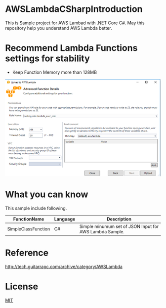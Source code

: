 # AWSLambdaCSharpIntroduction

This is Sample project for AWS Lambad with .NET Core C#. May this repository help you understand AWS Lambda better.

# Recommend Lambda Functions settings for stability

- Keep Function Memory more than 128MB

![](images/MemorySettings.png)

# What you can know

This sample include following.

FunctionName | Language | Description
---- | ---- | ----
SimpleClassFunction | C# | Simple minumum set of JSON Input for AWS Lambda Sample.

# Reference

http://tech.guitarrapc.com/archive/category/AWSLambda

# License

[MIT](https://github.com/guitarrapc/AzureFunctionsIntroduction/blob/master/LICENSE)
